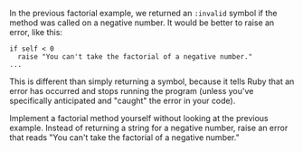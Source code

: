 In the previous factorial example, we returned an `:invalid` symbol if the method was called on a negative number. It would be better to raise an error, like this:

```
if self < 0
  raise "You can't take the factorial of a negative number."
...
```

This is different than simply returning a symbol, because it tells Ruby that an error has occurred and stops running the program (unless you've specifically anticipated and "caught" the error in your code).

Implement a factorial method yourself without looking at the previous example. Instead of returning a string for a negative number, raise an error that reads "You can't take the factorial of a negative number."
